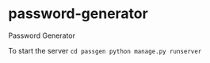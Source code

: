 # password-generator
Password Generator

To start the server
`
cd passgen
python manage.py runserver
`
